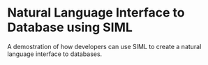 # Natural Language Interface to Database using SIML

A demostration of how developers can use SIML to create a natural language interface to databases.
